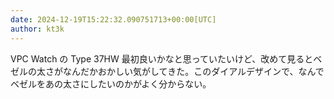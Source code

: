```yaml
---
date: 2024-12-19T15:22:32.090751713+00:00[UTC]
author: kt3k
---
```

VPC Watch の Type 37HW 最初良いかなと思っていたいけど、改めて見るとベゼルの太さがなんだかおかしい気がしてきた。このダイアルデザインで、なんでベゼルをあの太さにしたいのかがよく分からない。
